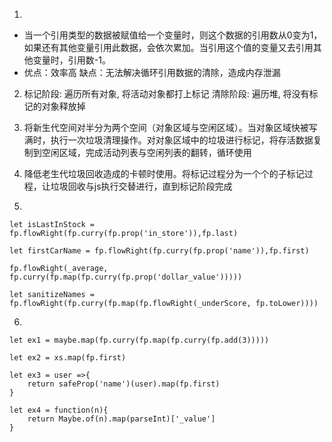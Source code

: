 1. 
  - 当一个引用类型的数据被赋值给一个变量时，则这个数据的引用数从0变为1，如果还有其他变量引用此数据，会依次累加。当引用这个值的变量又去引用其他变量时，引用数-1。
  - 优点：效率高 缺点：无法解决循环引用数据的清除，造成内存泄漏
2. 标记阶段: 遍历所有对象, 将活动对象都打上标记
清除阶段: 遍历堆, 将没有标记的对象释放掉
3. 将新生代空间对半分为两个空间（对象区域与空闲区域）。当对象区域快被写满时，执行一次垃圾清理操作。对对象区域中的垃圾进行标记，将存活数据复制到空闲区域，完成活动列表与空闲列表的翻转，循环使用
4. 降低老生代垃圾回收造成的卡顿时使用。将标记过程分为一个个的子标记过程，让垃圾回收与js执行交替进行，直到标记阶段完成

5. 
  ```
  let isLastInStock = fp.flowRight(fp.curry(fp.prop('in_store')),fp.last)
  ```
  ```
  let firstCarName = fp.flowRight(fp.curry(fp.prop('name')),fp.first)
  ```
  ```
  fp.flowRight(_average, fp.curry(fp.map(fp.curry(fp.prop('dollar_value')))))
  ```
  ```
  let sanitizeNames = fp.flowRight(fp.curry(fp.map(fp.flowRight(_underScore, fp.toLower))))
  ```
6. 
```
let ex1 = maybe.map(fp.curry(fp.map(fp.curry(fp.add(3)))))
```
```
let ex2 = xs.map(fp.first)
```
```
let ex3 = user =>{
    return safeProp('name')(user).map(fp.first)
}
```
```
let ex4 = function(n){
    return Maybe.of(n).map(parseInt)['_value']
}
```